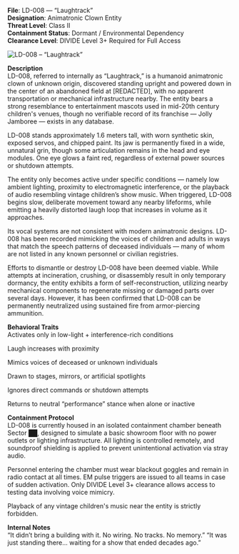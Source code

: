 **File**: LD-008 — “Laughtrack”  
**Designation**: Animatronic Clown Entity  
**Threat Level**: Class II  
**Containment Status**: Dormant / Environmental Dependency  
**Clearance Level**: DIVIDE Level 3+ Required for Full Access  


![LD-008 – “Laughtrack”](https://pbs.twimg.com/media/GqwtrA1W0AE7AI_?format=png&name=900x900)


**Description**  
LD-008, referred to internally as “Laughtrack,” is a humanoid animatronic clown of unknown origin, discovered standing upright and powered down in the center of an abandoned field at [REDACTED], with no apparent transportation or mechanical infrastructure nearby. The entity bears a strong resemblance to entertainment mascots used in mid-20th century children's venues, though no verifiable record of its franchise — Jolly Jamboree — exists in any database.

LD-008 stands approximately 1.6 meters tall, with worn synthetic skin, exposed servos, and chipped paint. Its jaw is permanently fixed in a wide, unnatural grin, though some articulation remains in the head and eye modules. One eye glows a faint red, regardless of external power sources or shutdown attempts.

The entity only becomes active under specific conditions — namely low ambient lighting, proximity to electromagnetic interference, or the playback of audio resembling vintage children’s show music. When triggered, LD-008 begins slow, deliberate movement toward any nearby lifeforms, while emitting a heavily distorted laugh loop that increases in volume as it approaches.

Its vocal systems are not consistent with modern animatronic designs. LD-008 has been recorded mimicking the voices of children and adults in ways that match the speech patterns of deceased individuals — many of whom are not listed in any known personnel or civilian registries.

Efforts to dismantle or destroy LD-008 have been deemed viable. While attempts at incineration, crushing, or disassembly result in only temporary dormancy, the entity exhibits a form of self-reconstruction, utilizing nearby mechanical components to regenerate missing or damaged parts over several days. However, it has been confirmed that LD-008 can be permanently neutralized using sustained fire from armor-piercing ammunition.  

**Behavioral Traits**  
Activates only in low-light + interference-rich conditions

Laugh increases with proximity

Mimics voices of deceased or unknown individuals

Drawn to stages, mirrors, or artificial spotlights

Ignores direct commands or shutdown attempts

Returns to neutral “performance” stance when alone or inactive

**Containment Protocol**  
LD-008 is currently housed in an isolated containment chamber beneath Sector ██, designed to simulate a basic showroom floor with no power outlets or lighting infrastructure. All lighting is controlled remotely, and soundproof shielding is applied to prevent unintentional activation via stray audio.

Personnel entering the chamber must wear blackout goggles and remain in radio contact at all times. EM pulse triggers are issued to all teams in case of sudden activation. Only DIVIDE Level 3+ clearance allows access to testing data involving voice mimicry.

Playback of any vintage children's music near the entity is strictly forbidden.

**Internal Notes**  
“It didn’t bring a building with it. No wiring. No tracks. No memory.”
“It was just standing there... waiting for a show that ended decades ago.”
